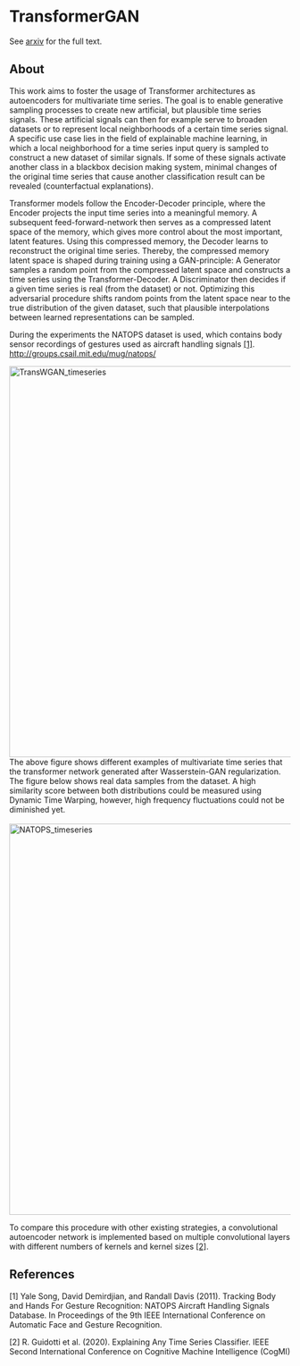 # TransformerGAN

See [arxiv](https://arxiv.org/abs/2401.01987) for the full text.

## About

This work aims to foster the usage of Transformer architectures as autoencoders for multivariate time series. The goal is to enable generative sampling processes to create new artificial, but plausible time series signals. These artificial signals can then for example serve to broaden datasets or to represent local neighborhoods of a certain time series signal. A specific use case lies in the field of explainable machine learning, in which a local neighborhood for a time series input query is sampled to construct a new dataset of similar signals. If some of these signals activate another class in a blackbox decision making system, minimal changes of the original time series that cause another classification result can be revealed (counterfactual explanations). 

Transformer models follow the Encoder-Decoder principle, where the Encoder projects the input time series into a meaningful memory. A subsequent feed-forward-network then serves as a compressed latent space of the memory, which gives more control about the most important, latent features. Using this compressed memory, the Decoder learns to reconstruct the original time series. Thereby, the compressed memory latent space is shaped during training using a GAN-principle: A Generator samples a random point from the compressed latent space and constructs a time series using the Transformer-Decoder. A Discriminator then decides if a given time series is real (from the dataset) or not. Optimizing this adversarial procedure shifts random points from the latent space near to the true distribution of the given dataset, such that plausible interpolations between learned representations can be sampled.

During the experiments the NATOPS dataset is used, which contains body sensor recordings of gestures used as aircraft handling signals [[1]](#1).
http://groups.csail.mit.edu/mug/natops/

<img width="700" alt="TransWGAN_timeseries" src="https://user-images.githubusercontent.com/56418155/224870920-0a66794a-a6c0-40e1-9f43-6620c59a54fa.png">
The above figure shows different examples of multivariate time series that the transformer network generated after Wasserstein-GAN regularization. The figure below shows real data samples from the dataset. A high similarity score between both distributions could be measured using Dynamic Time Warping, however, high frequency fluctuations could not be diminished yet.
<br>
<br>
<img width="700" alt="NATOPS_timeseries" src="https://user-images.githubusercontent.com/56418155/231580800-56624c42-0e43-484b-89ee-a76f96e0e315.png">


To compare this procedure with other existing strategies, a convolutional autoencoder network is implemented based on multiple convolutional layers with different numbers of kernels and kernel sizes [[2]](#2).

## References
<a id="1">[1]</a>
Yale Song, David Demirdjian, and Randall Davis (2011).
Tracking Body and Hands For Gesture Recognition: NATOPS Aircraft Handling Signals Database.
In Proceedings of the 9th IEEE International Conference on Automatic Face and Gesture Recognition.

<a id="2">[2]</a> 
R. Guidotti et al. (2020). 
Explaining Any Time Series Classifier.
IEEE Second International Conference on Cognitive Machine Intelligence (CogMI)


